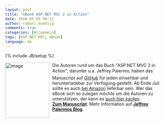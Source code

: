 ```yaml
---
layout: post
title: "eBook ASP.NET MVC 2 in Action"
date: 2010-05-05 00:11
author: robert.muehsig
comments: true
categories: [Allgemein]
tags: [ASP.NET MVC, eBook]
language: de
---
```

{% include JB/setup %}
<p><a href="{{BASE_PATH}}/assets/wp-images/image967.png"><img style="border-bottom: 0px; border-left: 0px; margin: 0px 10px 0px 0px; display: inline; border-top: 0px; border-right: 0px" title="image" border="0" alt="image" align="left" src="{{BASE_PATH}}/assets/wp-images/image_thumb152.png" width="143" height="180" /></a> </p>  <p>Die Autoren rund um das Buch "ASP.NET MVC 2 in Action”, darunter u.a. Jeffrey Palermo, haben das Manuscript auf <a href="http://github.com/jeffreypalermo/mvc2inaction/tree/master/manuscript/">GitHub</a> für jeden einsehbar und herunterladebar zur Verfügung gestellt. Ab Ende Juli sollte es auch <a href="http://www.amazon.de/gp/product/193518279X?ie=UTF8&amp;tag=meinkleinerbl-21&amp;linkCode=as2&amp;camp=1638&amp;creative=19454&amp;creativeASIN=193518279X">bei Amazon</a> lieferbar sein. Wer das eBook sich so zulegen möchte um die Autoren zu unterstützen, der kann es <a href="http://manning.com/palermo2/">auch hier kaufen</a>.    <br /><a href="http://github.com/jeffreypalermo/mvc2inaction/tree/master/manuscript/"><strong>Zum Manuscript</strong></a>. Mehr Information auf <a href="http://jeffreypalermo.com/blog/read-all-of-asp-net-mvc-2-in-action-now-while-you-wait-for-the-printed-book/"><strong>Jeffrey Palermos Blog</strong></a>.</p>
